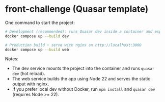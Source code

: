 # front-challenge (Quasar template)

One command to start the project:

```bash
# Development (recommended): runs Quasar dev inside a container and exposes it on http://localhost:3000
docker compose up --build dev

# Production build + serve with nginx on http://localhost:3000
docker compose up --build web
```

Notes:

- The dev service mounts the project into the container and runs `quasar dev` (hot reload).
- The web service builds the app using Node 22 and serves the static output with nginx.
- If you prefer local dev without Docker, run `npm install` and `quasar dev` (requires Node >= 22).

```

```
